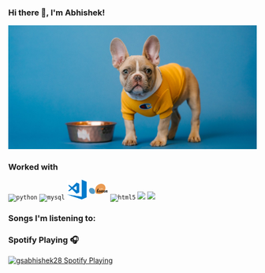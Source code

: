 ### Hi there 👋, I'm Abhishek! 
![](images/doggo.jpg)



### Worked with 

<code><img height="40" src="https://devicons.github.io/devicon/devicon.git/icons/python/python-original.svg" title="python"></code>
<code><img height="40" src="https://devicons.github.io/devicon/devicon.git/icons/mysql/mysql-original-wordmark.svg" title="mysql"></code>
<code><img height="40" src="https://raw.githubusercontent.com/github/explore/80688e429a7d4ef2fca1e82350fe8e3517d3494d/topics/visual-studio-code/visual-studio-code.png" title="vscode"></code>
<code><img height="40" src="https://raw.githubusercontent.com/github/explore/80688e429a7d4ef2fca1e82350fe8e3517d3494d/topics/scikit-learn/scikit-learn.png" title="sklearn"></code>
<code><img height="40" src="https://devicons.github.io/devicon/devicon.git/icons/html5/html5-original-wordmark.svg" title="html5"></code>
<code><img height="40" src="http://simpleicons.org/icons/mongodb.svg"></code>
<code><img height="40" src="http://simpleicons.org/icons/keras.svg"></code>

### Songs I'm listening to:
### Spotify Playing 🎧
[<img src="https://now-playing-codestackr.vercel.app/api/spotify-playing" alt="gsabhishek28 Spotify Playing" width="350" />](https://open.spotify.com/track/0sRg0YVlQNN3klM0NtysR4?si=tUbTJUUMS-SH-lvvaRXm8g)



<!--
**gsabhishek28/gsabhishek28** is a ✨ _special_ ✨ repository because its `README.md` (this file) appears on your GitHub profile.

Here are some ideas to get you started:

- 🔭 I’m currently working on ...
- 🌱 I’m currently learning ...
- 👯 I’m looking to collaborate on ...
- 🤔 I’m looking for help with ...
- 💬 Ask me about ...
- 📫 How to reach me: ...
- 😄 Pronouns: ...
- ⚡ Fun fact: ...
-->
